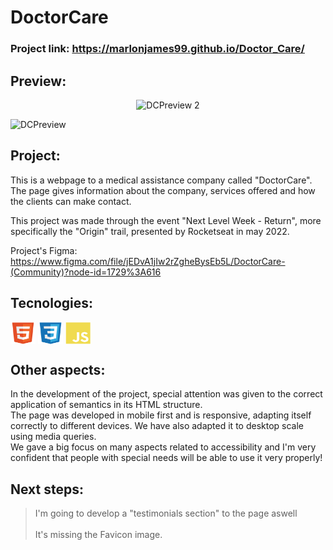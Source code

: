 # DoctorCare
### Project link: https://marlonjames99.github.io/Doctor_Care/

## Preview:
<div align="center">
  
![DCPreview 2](https://user-images.githubusercontent.com/97669160/169633415-6c8d5330-ccb8-4c56-84d4-03ff414e1ec6.PNG)
  
</div>

![DCPreview](https://user-images.githubusercontent.com/97669160/169633410-b86d0547-53d2-4d1e-b156-9836a8ffde3d.PNG)
  
## Project:
This is a webpage to a medical assistance company called "DoctorCare". The page gives information about the company, services offered and how the clients can make contact.<br>

This project was made through the event "Next Level Week - Return", more specifically the "Origin" trail, presented by Rocketseat in may 2022.<br>

Project's Figma: https://www.figma.com/file/jEDvA1jIw2rZgheBysEb5L/DoctorCare-(Community)?node-id=1729%3A616

## Tecnologies:
<div style="display: inline_block">
<img align="center" alt="HTML logo" height="35" width="40" src="https://raw.githubusercontent.com/devicons/devicon/master/icons/html5/html5-original.svg">
<img align="center" alt="CSS logo" height="35" width="40" src="https://raw.githubusercontent.com/devicons/devicon/master/icons/css3/css3-original.svg">
<img align="center" alt="Javascript logo" height="35" width="40" src="https://raw.githubusercontent.com/devicons/devicon/master/icons/javascript/javascript-plain.svg">
</div>

## Other aspects:
In the development of the project, special attention was given to the correct application of semantics in its HTML structure.<br>
The page was developed in mobile first and is responsive, adapting itself correctly to different devices. We have also adapted it to desktop scale using media queries.<br>
We gave a big focus on many aspects related to accessibility and I'm very confident that people with special needs will be able to use it very properly!

## Next steps:
> I'm going to develop a "testimonials section" to the page aswell<br><br>
> It's missing the Favicon image.
